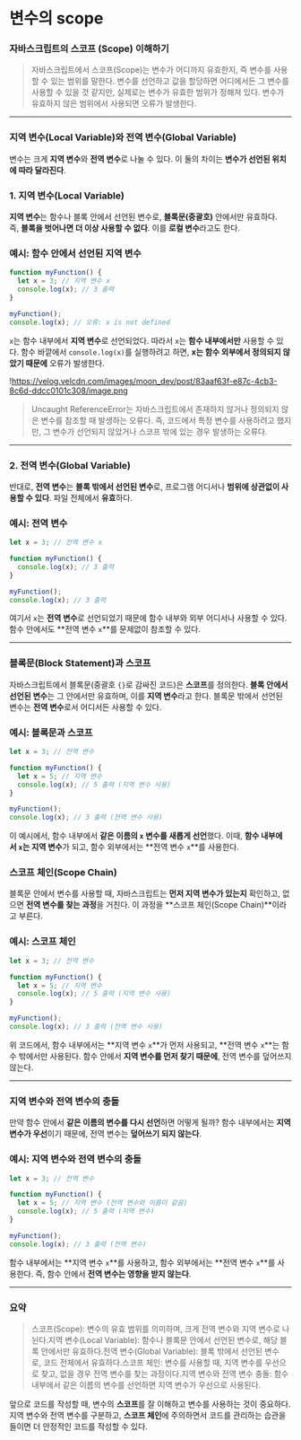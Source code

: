 # 변수의 scope

### 자바스크립트의 스코프 (Scope) 이해하기

> 자바스크립트에서 스코프(Scope)는 변수가 어디까지 유효한지, 즉 변수를 사용할 수 있는 범위를 말한다. 변수를 선언하고 값을 할당하면 어디에서든 그 변수를 사용할 수 있을 것 같지만, 실제로는 변수가 유효한 범위가 정해져 있다. 변수가 유효하지 않은 범위에서 사용되면 오류가 발생한다.

---

### 지역 변수(Local Variable)와 전역 변수(Global Variable)

변수는 크게 **지역 변수**와 **전역 변수**로 나눌 수 있다. 이 둘의 차이는 **변수가 선언된 위치에 따라 달라진다**.

### 1. 지역 변수(Local Variable)

**지역 변수**는 함수나 블록 안에서 선언된 변수로, **블록문(중괄호)** 안에서만 유효하다. 즉, **블록을 벗어나면 더 이상 사용할 수 없다**. 이를 **로컬 변수**라고도 한다.

### 예시: 함수 안에서 선언된 지역 변수

```jsx
function myFunction() {
  let x = 3; // 지역 변수 x
  console.log(x); // 3 출력
}

myFunction();
console.log(x); // 오류: x is not defined
```

`x`는 함수 내부에서 **지역 변수**로 선언되었다. 따라서 `x`는 **함수 내부에서만** 사용할 수 있다. 함수 바깥에서 `console.log(x)`를 실행하려고 하면, **x는 함수 외부에서 정의되지 않았기 때문에** 오류가 발생한다.

!https://velog.velcdn.com/images/moon_dev/post/83aaf63f-e87c-4cb3-8c6d-ddcc0101c308/image.png

> Uncaught ReferenceError는 자바스크립트에서 존재하지 않거나 정의되지 않은 변수를 참조할 때 발생하는 오류다. 즉, 코드에서 특정 변수를 사용하려고 했지만, 그 변수가 선언되지 않았거나 스코프 밖에 있는 경우 발생하는 오류다.

---

### 2. 전역 변수(Global Variable)

반대로, **전역 변수**는 **블록 밖에서 선언된 변수**로, 프로그램 어디서나 **범위에 상관없이 사용할 수 있다**. 파일 전체에서 **유효**하다.

### 예시: 전역 변수

```jsx
let x = 3; // 전역 변수 x

function myFunction() {
  console.log(x); // 3 출력
}

myFunction();
console.log(x); // 3 출력
```

여기서 `x`는 **전역 변수**로 선언되었기 때문에 함수 내부와 외부 어디서나 사용할 수 있다. 함수 안에서도 **전역 변수 `x`**를 문제없이 참조할 수 있다.

---

### 블록문(Block Statement)과 스코프

자바스크립트에서 블록문(중괄호 `{}`로 감싸진 코드)은 **스코프**를 정의한다. **블록 안에서 선언된 변수**는 그 안에서만 유효하며, 이를 **지역 변수**라고 한다. 블록문 밖에서 선언된 변수는 **전역 변수**로서 어디서든 사용할 수 있다.

### 예시: 블록문과 스코프

```jsx
let x = 3; // 전역 변수

function myFunction() {
  let x = 5; // 지역 변수
  console.log(x); // 5 출력 (지역 변수 사용)
}

myFunction();
console.log(x); // 3 출력 (전역 변수 사용)
```

이 예시에서, 함수 내부에서 **같은 이름의 `x` 변수를 새롭게 선언**했다. 이때, **함수 내부에서 `x`는 지역 변수**가 되고, 함수 외부에서는 **전역 변수 `x`**를 사용한다.

### 스코프 체인(Scope Chain)

블록문 안에서 변수를 사용할 때, 자바스크립트는 **먼저 지역 변수가 있는지** 확인하고, 없으면 **전역 변수를 찾는 과정**을 거친다. 이 과정을 **스코프 체인(Scope Chain)**이라고 부른다.

### 예시: 스코프 체인

```jsx
let x = 3; // 전역 변수

function myFunction() {
  let x = 5; // 지역 변수
  console.log(x); // 5 출력 (지역 변수 사용)
}

myFunction();
console.log(x); // 3 출력 (전역 변수 사용)
```

위 코드에서, 함수 내부에서는 **지역 변수 `x`**가 먼저 사용되고, **전역 변수 `x`**는 함수 밖에서만 사용된다. 함수 안에서 **지역 변수를 먼저 찾기 때문에**, 전역 변수를 덮어쓰지 않는다.

---

### 지역 변수와 전역 변수의 충돌

만약 함수 안에서 **같은 이름의 변수를 다시 선언**하면 어떻게 될까? 함수 내부에서는 **지역 변수가 우선**이기 때문에, 전역 변수는 **덮어쓰기 되지 않는다**.

### 예시: 지역 변수와 전역 변수의 충돌

```jsx
let x = 3; // 전역 변수

function myFunction() {
  let x = 5; // 지역 변수 (전역 변수와 이름이 같음)
  console.log(x); // 5 출력 (지역 변수)
}

myFunction();
console.log(x); // 3 출력 (전역 변수)
```

함수 내부에서는 **지역 변수 `x`**를 사용하고, 함수 외부에서는 **전역 변수 `x`**를 사용한다. 즉, 함수 안에서 **전역 변수는 영향을 받지 않는다**.

---

### 요약

> 스코프(Scope): 변수의 유효 범위를 의미하며, 크게 전역 변수와 지역 변수로 나뉜다.지역 변수(Local Variable): 함수나 블록문 안에서 선언된 변수로, 해당 블록 안에서만 유효하다.전역 변수(Global Variable): 블록 밖에서 선언된 변수로, 코드 전체에서 유효하다.스코프 체인: 변수를 사용할 때, 지역 변수를 우선으로 찾고, 없을 경우 전역 변수를 찾는 과정이다.지역 변수와 전역 변수 충돌: 함수 내부에서 같은 이름의 변수를 선언하면 지역 변수가 우선으로 사용된다.

앞으로 코드를 작성할 때, 변수의 **스코프**를 잘 이해하고 변수를 사용하는 것이 중요하다. 지역 변수와 전역 변수를 구분하고, **스코프 체인**에 주의하면서 코드를 관리하는 습관을 들이면 더 안정적인 코드를 작성할 수 있다.
